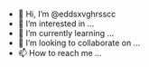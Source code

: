 - 👋 Hi, I’m @eddsxvghrsscc
- 👀 I’m interested in ...
- 🌱 I’m currently learning ...
- 💞️ I’m looking to collaborate on ...
- 📫 How to reach me ...

<!---
eddsxvghrsscc/eddsxvghrsscc is a ✨ special ✨ repository because its `README.md` (this file) appears on your GitHub profile.
You can click the Preview link to take a look at your changes.
--->
